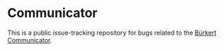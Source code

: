 # Communicator

This is a public issue-tracking repository for bugs related to the [Bürkert Communicator](https://www.burkert.com/en/type/8920).
